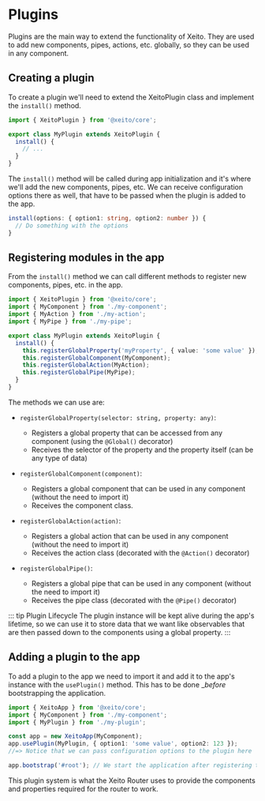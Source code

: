 # Plugins

Plugins are the main way to extend the functionality of Xeito. 
They are used to add new components, pipes, actions, etc. globally, so they can be used in any component.

## Creating a plugin

To create a plugin we'll need to extend the XeitoPlugin class and implement the `install()` method.

```typescript
import { XeitoPlugin } from '@xeito/core';

export class MyPlugin extends XeitoPlugin {
  install() {
    // ...
  }
}
```
The `install()` method will be called during app initialization and it's where we'll add the new components, pipes, etc.
We can receive configuration options there as well, that have to be passed when the plugin is added to the app.

```typescript
install(options: { option1: string, option2: number }) {
  // Do something with the options
}
```

## Registering modules in the app

From the `install()` method we can call different methods to register new components, pipes, etc. in the app.

```typescript
import { XeitoPlugin } from '@xeito/core';
import { MyComponent } from './my-component';
import { MyAction } from './my-action';
import { MyPipe } from './my-pipe';

export class MyPlugin extends XeitoPlugin {
  install() {
    this.registerGlobalProperty('myProperty', { value: 'some value' });
    this.registerGlobalComponent(MyComponent);
    this.registerGlobalAction(MyAction);
    this.registerGlobalPipe(MyPipe);
  }
}
```
The methods we can use are:

- `registerGlobalProperty(selector: string, property: any)`:
  * Registers a global property that can be accessed from any component (using the `@Global()` decorator)
  * Receives the selector of the property and the property itself (can be any type of data)
  
- `registerGlobalComponent(component)`: 
  - Registers a global component that can be used in any component (without the need to import it)
  - Receives the component class.
- `registerGlobalAction(action)`: 
  - Registers a global action that can be used in any component (without the need to import it)
  - Receives the action class (decorated with the `@Action()` decorator)
- `registerGlobalPipe()`: 
  - Registers a global pipe that can be used in any component (without the need to import it)
  - Receives the pipe class (decorated with the `@Pipe()` decorator)

::: tip Plugin Lifecycle
The plugin instance will be kept alive during the app's lifetime, so we can use it to store data that we want like observables that are then
passed down to the components using a global property.
:::

## Adding a plugin to the app

To add a plugin to the app we need to import it and add it to the app's instance with the `usePlugin()` method.
This has to be done __before_ bootstrapping the application.

```typescript
import { XeitoApp } from '@xeito/core';
import { MyComponent } from './my-component';
import { MyPlugin } from './my-plugin';

const app = new XeitoApp(MyComponent);
app.usePlugin(MyPlugin, { option1: 'some value', option2: 123 });
//=> Notice that we can pass configuration options to the plugin here

app.bootstrap('#root'); // We start the application after registering the plugins
```

This plugin system is what the Xeito Router uses to provide the components and properties required for the router to work.